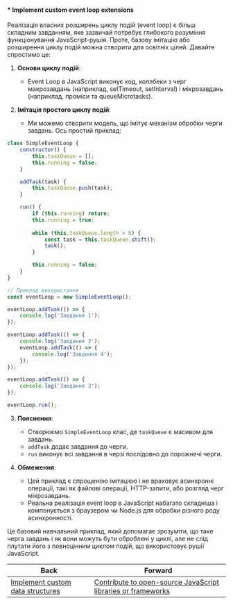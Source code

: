 #### * Implement custom event loop extensions

Реалізація власних розширень циклу подій (event loop) є більш складним завданням, яке зазвичай потребує глибокого розуміння функціонування JavaScript-рушія. Проте, базову імітацію або розширення циклу подій можна створити для освітніх цілей. Давайте спростимо це:

1. **Основи циклу подій**:
    - Event Loop в JavaScript виконує код, коллбеки з черг макрозавдань (наприклад, setTimeout, setInterval) і мікрозавдань (наприклад, проміси та queueMicrotasks).

2. **Імітація простого циклу подій**:
    - Ми можемо створити модель, що імітує механізм обробки черги завдань. Ось простий приклад:

```javascript
class SimpleEventLoop {
    constructor() {
        this.taskQueue = [];
        this.running = false;
    }

    addTask(task) {
        this.taskQueue.push(task);
    }

    run() {
        if (this.running) return;
        this.running = true;
        
        while (this.taskQueue.length > 0) {
            const task = this.taskQueue.shift();
            task();
        }

        this.running = false;
    }
}

// Приклад використання
const eventLoop = new SimpleEventLoop();

eventLoop.addTask(() => {
    console.log('Завдання 1');
});

eventLoop.addTask(() => {
    console.log('Завдання 2');
    eventLoop.addTask(() => {
        console.log('Завдання 4');
    });
});

eventLoop.addTask(() => {
    console.log('Завдання 3');
});

eventLoop.run();
```

3. **Пояснення**:
   - Створюємо `SimpleEventLoop` клас, де `taskQueue` є масивом для завдань.
   - `addTask` додає завдання до черги.
   - `run` виконує всі завдання в черзі послідовно до порожнечі черги.
   
4. **Обмеження**:
   - Цей приклад є спрощеною імітацією і не враховує асинхронні операції, такі як файлові операції, HTTP-запити, або розгляд черг мікрозавдань.
   - Реальна реалізація event loop в JavaScript набагато складніша і компонується з браузером чи Node.js для обробки різного роду асинхронності.

Це базовий навчальний приклад, який допомагає зрозуміти, що таке черга завдань і як вони можуть бути оброблені у циклі, але не слід плутати його з повноцінним циклом подій, що використовує рушії JavaScript.

| Back | Forward |
|---|---|
| [Implement custom data structures](/ua/senior/javascript/implement-custom-data-structures.md)  | [Contribute to open-source JavaScript libraries or frameworks](/ua/senior/javascript/contribute-to-opensource-javascript.md) |